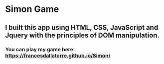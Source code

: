 # Simon Game

## I built this app using HTML, CSS, JavaScript and Jquery with the principles of DOM manipulation.

### You can play my game here: https://francesdallatorre.github.io/Simon/
